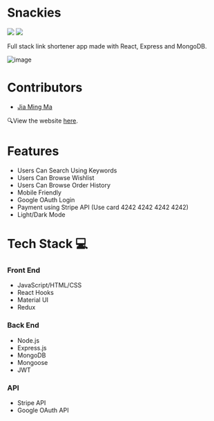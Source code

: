 # Snackies
<img src="https://img.shields.io/github/issues/jma8774/Snackies"/> <img src="https://img.shields.io/github/license/jma8774/Snackies"/>

Full stack link shortener app made with React, Express and MongoDB.

![image](https://user-images.githubusercontent.com/17860911/150038743-27af9b8b-0691-4418-88d6-dfe9d4dc302e.png)

# Contributors
- [Jia Ming Ma](https://github.com/jma8774)

🔍View the website [here](https://snackies.xyz/).

# Features
* Users Can Search Using Keywords
* Users Can Browse Wishlist
* Users Can Browse Order History
* Mobile Friendly
* Google OAuth Login
* Payment using Stripe API (Use card 4242 4242 4242 4242)
* Light/Dark Mode



# Tech Stack 💻
### Front End
* JavaScript/HTML/CSS
* React Hooks
* Material UI
* Redux
### Back End
* Node.js
* Express.js
* MongoDB
* Mongoose
* JWT
### API
- Stripe API
- Google OAuth API

